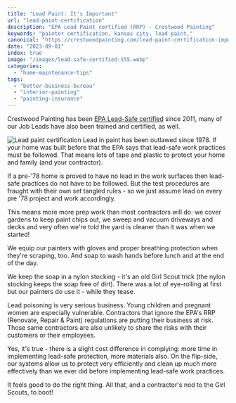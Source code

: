 ```yaml
---
title: "Lead Paint: It's Important"
url: "lead-paint-certification"
description: "EPA Lead Paint certified (RRP) - Crestwood Painting"
keywords: "painter certification, kansas city, lead paint,"
canonical: "https://crestwoodpainting.com/lead-paint-certification-important/"
date: "2023-09-01"
index: true
image: "/images/lead-safe-certified-155.webp"
categories:
  - "home-maintenance-tips"
tags:
  - "better-business-bureau"
  - "interior-painting"
  - "painting-insurance"
---
```

Crestwood Painting has been [EPA Lead-Safe certified](/lead-paint-safety/) since 2011, many of our Job Leads have also been trained and certified, as well.

![Lead paint certification](/images/gray-lead-safe-certified.webp)
Lead in paint has been outlawed since 1978. If your home was built before that the EPA says that lead-safe work practices must be followed. That means lots of tape and plastic to protect your home and family (and your contractor).

If a pre-'78 home is proved to have no lead in the work surfaces then lead-safe practices do not have to be followed. But the test procedures are fraught with their own set tangled rules - so we just assume lead on every pre '78 project and work accordingly.

This means more more prep work than most contractors will do: we cover gardens to keep paint chips out, we sweep and vacuum driveways and decks and very often we're told the yard is cleaner than it was when we started!

We equip our painters with gloves and proper breathing protection when they're scraping, too. And soap to wash hands before lunch and at the end of the day.

We keep the soap in a nylon stocking - it's an old Girl Scout trick (the nylon stocking keeps the soap free of dirt). There was a lot of eye-rolling at first but our painters do use it - while they tease.

Lead poisoning is very serious business. Young children and pregnant women are especially vulnerable. Contractors that ignore the EPA's RRP (Renovate, Repair & Paint) regulations are putting their business at risk. Those same contractors are also unlikely to share the risks with their customers or their employees.

Yes, it's true - there is a slight cost difference in complying: more time in implementing lead-safe protection, more materials also. On the flip-side, our systems allow us to protect very efficiently and clean up much more effectively than we ever did before implementing lead-safe work practices.

It feels good to do the right thing. All that, and a contractor's nod to the Girl Scouts, to boot!
